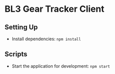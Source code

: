 # BL3 Gear Tracker Client

## Setting Up

- Install dependencies: `npm install`

## Scripts

- Start the application for development: `npm start`
